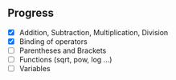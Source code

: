 ## Progress
- [X] Addition, Subtraction, Multiplication, Division
- [X] Binding of operators 
- [ ] Parentheses and Brackets 
- [ ] Functions (sqrt, pow, log ...) 
- [ ] Variables 
